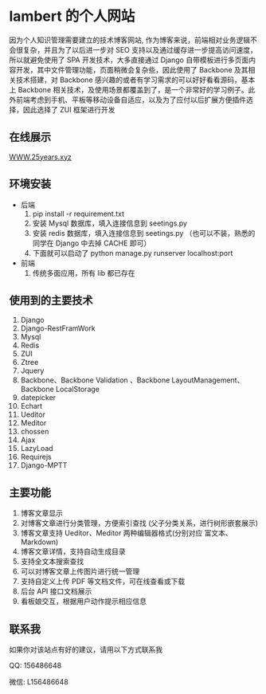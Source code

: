 # lambert 的个人网站
  因为个人知识管理需要建立的技术博客网站, 作为博客来说，前端相对业务逻辑不会很复杂，并且为了以后进一步对 SEO 支持以及通过缓存进一步提高访问速度，所以就避免使用了 SPA 开发技术，大多直接通过 Django 自带模板进行多页面内容开发，其中文件管理功能，页面稍微会复杂些，因此使用了 Backbone 及其相关技术搭建，对 Backbone 感兴趣的或者有学习需求的可以好好看看源码，基本上 Backbone 相关技术，及使用场景都覆盖到了，是一个非常好的学习例子。此外前端考虑到手机、平板等移动设备自适应，以及为了应付以后扩展方便插件选择，因此选择了 ZUI 框架进行开发

## 在线展示

[WWW.25years.xyz](https://25years.xyz/)

## 环境安装
- 后端
  1. pip install -r requirement.txt
  2. 安装 Mysql 数据库，填入连接信息到 seetings.py
  3. 安装 redis 数据库，填入连接信息到 seetings.py （也可以不装，熟悉的同学在 Django 中去掉 CACHE
  即可）
  4. 下面就可以启动了  python manage.py runserver localhost:port
- 前端
   1. 传统多面应用，所有 lib 都已存在
   
## 使用到的主要技术
  1. Django
  2. Django-RestFramWork
  3. Mysql
  4. Redis
  5. ZUI
  6. Ztree
  7. Jquery
  8. Backbone、Backbone Validation 、Backbone LayoutManagement、 Backbone LocalStorage
  9. datepicker
  10. Echart
  11. Ueditor
  12. Meditor
  13. chossen
  14. Ajax
  15. LazyLoad
  16. Requirejs
  17. Django-MPTT


## 主要功能
1. 博客文章显示
2. 对博客文章进行分类管理，方便索引查找 (父子分类关系，进行树形嵌套展示)
3. 博客文章支持 Ueditor、Meditor 两种编辑器格式(分别对应 富文本、Markdown)
4. 博客文章详情，支持自动生成目录
5. 支持全文本搜索查找
6. 可以对博客文章上传图片进行统一管理
7. 支持自定义上传 PDF 等文档文件，可在线查看或下载
8. 后台 API 接口文档展示
9. 看板娘交互，根据用户动作提示相应信息

## 联系我
如果你对该站点有好的建议，请用以下方式联系我

QQ: 156486648

微信: L156486648